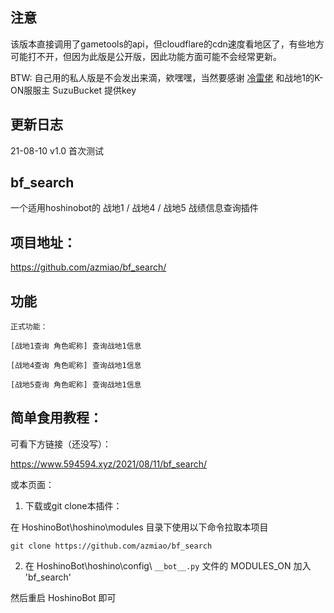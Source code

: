 
## 注意

该版本直接调用了gametools的api，但cloudflare的cdn速度看地区了，有些地方可能打不开，但因为此版是公开版，因此功能方面可能不会经常更新。

BTW: 自己用的私人版是不会发出来滴，欸嘿嘿，当然要感谢 [冷雷佬](https://github.com/ColdThunder11) 和战地1的K-ON服服主 SuzuBucket 提供key

## 更新日志

21-08-10    v1.0    首次测试

## bf_search

一个适用hoshinobot的 战地1 / 战地4 / 战地5 战绩信息查询插件

## 项目地址：
https://github.com/azmiao/bf_search/

## 功能

```
正式功能：

[战地1查询 角色昵称] 查询战地1信息

[战地4查询 角色昵称] 查询战地1信息

[战地5查询 角色昵称] 查询战地1信息
```

## 简单食用教程：

可看下方链接（还没写）：

https://www.594594.xyz/2021/08/11/bf_search/

或本页面：

1. 下载或git clone本插件：

在 HoshinoBot\hoshino\modules 目录下使用以下命令拉取本项目
```
git clone https://github.com/azmiao/bf_search
```

2. 在 HoshinoBot\hoshino\config\ `__bot__.py` 文件的 MODULES_ON 加入 'bf_search'

然后重启 HoshinoBot 即可
